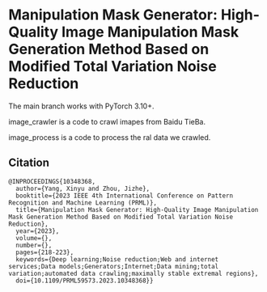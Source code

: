 # Manipulation Mask Generator: High-Quality Image Manipulation Mask Generation Method Based on Modified Total Variation Noise Reduction

The main branch works with PyTorch 3.10+.

image_crawler is a code to crawl imapes from Baidu TieBa.

image_process is a code to process the ral data we crawled.


## Citation

```
@INPROCEEDINGS{10348368,
  author={Yang, Xinyu and Zhou, Jizhe},
  booktitle={2023 IEEE 4th International Conference on Pattern Recognition and Machine Learning (PRML)}, 
  title={Manipulation Mask Generator: High-Quality Image Manipulation Mask Generation Method Based on Modified Total Variation Noise Reduction}, 
  year={2023},
  volume={},
  number={},
  pages={218-223},
  keywords={Deep learning;Noise reduction;Web and internet services;Data models;Generators;Internet;Data mining;total variation;automated data crawling;maximally stable extremal regions},
  doi={10.1109/PRML59573.2023.10348368}}
```
